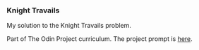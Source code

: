 ### Knight Travails

My solution to the Knight Travails problem.

Part of The Odin Project curriculum. The project prompt is [here](https://www.theodinproject.com/lessons/javascript-knights-travails).

